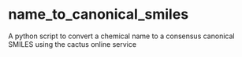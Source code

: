# name_to_canonical_smiles
A python script to convert a chemical name to a consensus canonical SMILES using the cactus online service
